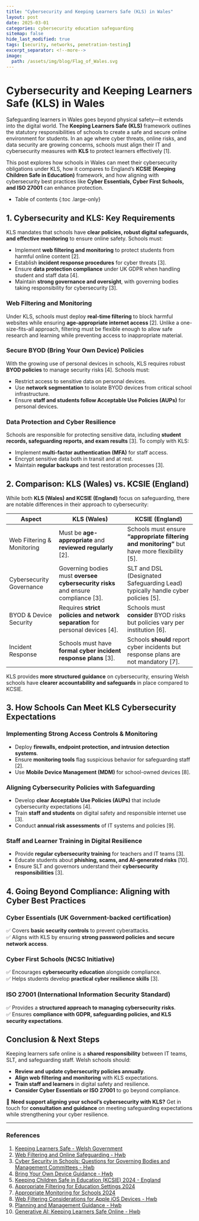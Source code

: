 ```yaml
---
title: "Cybersecurity and Keeping Learners Safe (KLS) in Wales"
layout: post
date: 2025-03-01
categories: cybersecurity education safeguarding
sitemap: false
hide_last_modified: true
tags: [security, networks, penetration-testing]
excerpt_separator: <!--more-->
image: 
  path: /assets/img/blog/Flag_of_Wales.svg
---
```


# Cybersecurity and Keeping Learners Safe (KLS) in Wales

Safeguarding learners in Wales goes beyond physical safety—it extends into the digital world. The **Keeping Learners Safe (KLS)** framework outlines the statutory responsibilities of schools to create a safe and secure online environment for students. <!--more-->In an age where cyber threats, online risks, and data security are growing concerns, schools must align their IT and cybersecurity measures with **KLS** to protect learners effectively [1].

This post explores how schools in Wales can meet their cybersecurity obligations under KLS, how it compares to England’s **KCSIE (Keeping Children Safe in Education)** framework, and how aligning with cybersecurity best practices like **Cyber Essentials, Cyber First Schools, and ISO 27001** can enhance protection.

* Table of contents
{:toc .large-only}

## 1. Cybersecurity and KLS: Key Requirements

KLS mandates that schools have **clear policies, robust digital safeguards, and effective monitoring** to ensure online safety. Schools must:

- Implement **web filtering and monitoring** to protect students from harmful online content [2].
- Establish **incident response procedures** for cyber threats [3].
- Ensure **data protection compliance** under UK GDPR when handling student and staff data [4].
- Maintain **strong governance and oversight**, with governing bodies taking responsibility for cybersecurity [3].

### Web Filtering and Monitoring
Under KLS, schools must deploy **real-time filtering** to block harmful websites while ensuring **age-appropriate internet access** [2]. Unlike a one-size-fits-all approach, filtering must be flexible enough to allow safe research and learning while preventing access to inappropriate material.

### Secure BYOD (Bring Your Own Device) Policies
With the growing use of personal devices in schools, KLS requires robust **BYOD policies** to manage security risks [4]. Schools must:
- Restrict access to sensitive data on personal devices.
- Use **network segmentation** to isolate BYOD devices from critical school infrastructure.
- Ensure **staff and students follow Acceptable Use Policies (AUPs)** for personal devices.

### Data Protection and Cyber Resilience
Schools are responsible for protecting sensitive data, including **student records, safeguarding reports, and exam results** [3]. To comply with KLS:
- Implement **multi-factor authentication (MFA)** for staff access.
- Encrypt sensitive data both in transit and at rest.
- Maintain **regular backups** and test restoration processes [3].

## 2. Comparison: KLS (Wales) vs. KCSIE (England)

While both **KLS (Wales) and KCSIE (England)** focus on safeguarding, there are notable differences in their approach to cybersecurity:

| **Aspect**              | **KLS (Wales)** | **KCSIE (England)** |
|------------------------|----------------|----------------|
| Web Filtering & Monitoring | Must be **age-appropriate** and **reviewed regularly** [2]. | Schools must ensure **“appropriate filtering and monitoring”** but have more flexibility [5]. |
| Cybersecurity Governance | Governing bodies must **oversee cybersecurity risks** and ensure compliance [3]. | SLT and DSL (Designated Safeguarding Lead) typically handle cyber policies [5]. |
| BYOD & Device Security | Requires **strict policies and network separation** for personal devices [4]. | Schools must **consider** BYOD risks but policies vary per institution [6]. |
| Incident Response | Schools must have **formal cyber incident response plans** [3]. | Schools **should** report cyber incidents but response plans are not mandatory [7]. |

KLS provides **more structured guidance** on cybersecurity, ensuring Welsh schools have **clearer accountability and safeguards** in place compared to KCSIE.

## 3. How Schools Can Meet KLS Cybersecurity Expectations

### Implementing Strong Access Controls & Monitoring
- Deploy **firewalls, endpoint protection, and intrusion detection systems**.
- Ensure **monitoring tools** flag suspicious behavior for safeguarding staff [2].
- Use **Mobile Device Management (MDM)** for school-owned devices [8].

### Aligning Cybersecurity Policies with Safeguarding
- Develop **clear Acceptable Use Policies (AUPs)** that include cybersecurity expectations [4].
- Train **staff and students** on digital safety and responsible internet use [3].
- Conduct **annual risk assessments** of IT systems and policies [9].

### Staff and Learner Training in Digital Resilience
- Provide **regular cybersecurity training** for teachers and IT teams [3].
- Educate students about **phishing, scams, and AI-generated risks** [10].
- Ensure SLT and governors understand their **cybersecurity responsibilities** [3].

## 4. Going Beyond Compliance: Aligning with Cyber Best Practices

### Cyber Essentials (UK Government-backed certification)
✅ Covers **basic security controls** to prevent cyberattacks.  
✅ Aligns with KLS by ensuring **strong password policies and secure network access**.  

### Cyber First Schools (NCSC Initiative)
✅ Encourages **cybersecurity education** alongside compliance.  
✅ Helps students develop **practical cyber resilience skills** [3].  

### ISO 27001 (International Information Security Standard)
✅ Provides a **structured approach to managing cybersecurity risks**.  
✅ Ensures **compliance with GDPR, safeguarding policies, and KLS security expectations**.  

## Conclusion & Next Steps

Keeping learners safe online is a **shared responsibility** between IT teams, SLT, and safeguarding staff. Welsh schools should:
- **Review and update cybersecurity policies annually**.
- **Align web filtering and monitoring** with KLS expectations.
- **Train staff and learners** in digital safety and resilience.
- **Consider Cyber Essentials or ISO 27001** to go beyond compliance.

📩 **Need support aligning your school’s cybersecurity with KLS?** Get in touch for **consultation and guidance** on meeting safeguarding expectations while strengthening your cyber resilience.

---

### References
1. [Keeping Learners Safe - Welsh Government](https://gov.wales/keeping-learners-safe)
2. [Web Filtering and Online Safeguarding - Hwb](https://hwb.gov.wales/support-centre/education-digital-standards/web-filtering-and-online-safeguarding/)
3. [Cyber Security in Schools: Questions for Governing Bodies and Management Committees - Hwb](https://hwb.gov.wales/keeping-safe-online/welsh-government-guidance/cyber-security-in-schools-questions-for-governing-bodies-and-management-committees/)
4. [Bring Your Own Device Guidance - Hwb](https://hwb.gov.wales/support-centre/education-digital-standards/bring-your-own-device-guidance/)
5. [Keeping Children Safe in Education (KCSIE) 2024 - England](https://www.gov.uk/government/publications/keeping-children-safe-in-education--2)
6. [Appropriate Filtering for Education Settings 2024](https://swgfl.org.uk/online-safety/appropriate-filtering/)
7. [Appropriate Monitoring for Schools 2024](https://swgfl.org.uk/online-safety/appropriate-monitoring/)
8. [Web Filtering Considerations for Apple iOS Devices - Hwb](https://hwb.gov.wales/support-centre/education-digital-standards/web-filtering-considerations-for-apple-ios-devices/)
9. [Planning and Management Guidance - Hwb](https://hwb.gov.wales/support-centre/education-digital-standards/planning-and-management-guidance/)
10. [Generative AI: Keeping Learners Safe Online - Hwb](https://hwb.gov.wales/keeping-safe-online/generative-ai/)
